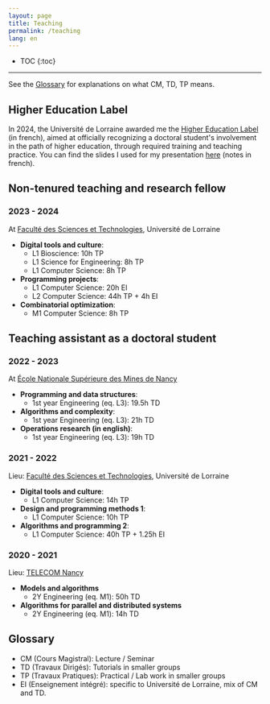 ```yaml
---
layout: page
title: Teaching
permalink: /teaching
lang: en
---
```


* TOC
{:toc}
---

See the [Glossary](#glossary) for explanations on what CM, TD, TP means.

## Higher Education Label
In 2024, the Université de Lorraine awarded me the [Higher Education Label](http://doctorat.univ-lorraine.fr/sites/default/files/user/etre-doctorant/formations/labelenssup.pdf) (in french), aimed at officially recognizing a doctoral student's involvement in the path of higher education, through required training and teaching practice. You can find the slides I used for my presentation [here](/assets/presentation/slides_label-es.pdf) (notes in french).

## Non-tenured teaching and research fellow
### 2023 - 2024
At [Faculté des Sciences et Technologies](https://fst.univ-lorraine.fr/), Université de Lorraine
- **Digital tools and culture**:
    + L1 Bioscience: 10h TP
    + L1 Science for Engineering: 8h TP
    + L1 Computer Science: 8h TP
- **Programming projects**:
    + L1 Computer Science: 20h EI
    + L2 Computer Science: 44h TP + 4h EI
- **Combinatorial optimization**:
    + M1 Computer Science: 8h TP

## Teaching assistant as a doctoral student
### 2022 - 2023
At [École Nationale Supérieure des Mines de Nancy](https://mines-nancy.univ-lorraine.fr/)
- **Programming and data structures**:
    + 1st year Engineering (eq. L3): 19.5h TD
- **Algorithms and complexity**:
    + 1st year Engineering (eq. L3): 21h TD
- **Operations research (in english)**:
    + 1st year Engineering (eq. L3): 19h TD

### 2021 - 2022
Lieu: [Faculté des Sciences et Technologies](https://fst.univ-lorraine.fr/), Université de Lorraine
- **Digital tools and culture**:
    + L1 Computer Science: 14h TP
- **Design and programming methods 1**:
    + L1 Computer Science: 10h TP
- **Algorithms and programming 2**:
    + L1 Computer Science: 40h TP + 1.25h EI

### 2020 - 2021
Lieu: [TELECOM Nancy](https://telecomnancy.univ-lorraine.fr/)
- **Models and algorithms**
    + 2Y Engineering (eq. M1): 50h TD
- **Algorithms for parallel and distributed systems**
    + 2Y Engineering (eq. M1): 14h TD


## Glossary
- CM (Cours Magistral): Lecture / Seminar
- TD (Travaux Dirigés): Tutorials in smaller groups
- TP (Travaux Pratiques): Practical / Lab work in smaller groups
- EI (Enseignement intégré): specific to Université de Lorraine, mix of CM and TD.
